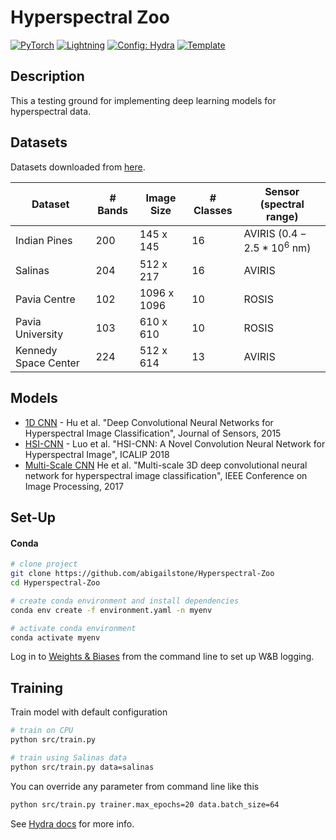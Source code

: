 # Hyperspectral Zoo

<a href="https://pytorch.org/get-started/locally/"><img alt="PyTorch" src="https://img.shields.io/badge/PyTorch-ee4c2c?logo=pytorch&logoColor=white"></a>
<a href="https://pytorchlightning.ai/"><img alt="Lightning" src="https://img.shields.io/badge/-Lightning-792ee5?logo=pytorchlightning&logoColor=white"></a>
<a href="https://hydra.cc/"><img alt="Config: Hydra" src="https://img.shields.io/badge/Config-Hydra-89b8cd"></a>
<a href="https://github.com/ashleve/lightning-hydra-template"><img alt="Template" src="https://img.shields.io/badge/-Lightning--Hydra--Template-017F2F?style=flat&logo=github&labelColor=gray"></a><br>


## Description

This a testing ground for implementing deep learning models for hyperspectral data.

## Datasets

Datasets downloaded from [here](https://www.ehu.eus/ccwintco/index.php?title=Hyperspectral_Remote_Sensing_Scenes).

 | Dataset | # Bands | Image Size  |# Classes | Sensor (spectral range) |
 | --- | --- | --- | --- | --- |
 | Indian Pines | 200 | 145 x 145 | 16 | AVIRIS ($0.4 - 2.5 * 10^6$ nm)|
 | Salinas | 204 | 512 x 217 | 16 | AVIRIS |
 | Pavia Centre | 102 | 1096 x 1096 | 10 | ROSIS |
 | Pavia University | 103 | 610 x 610 | 10 | ROSIS |
 | Kennedy Space Center | 224 | 512 x 614 | 13 | AVIRIS |

## Models
- [1D CNN](https://onlinelibrary.wiley.com/doi/pdf/10.1155/2015/258619) -  Hu et al. "Deep Convolutional Neural Networks for Hyperspectral Image Classification", Journal of Sensors, 2015
- [HSI-CNN](https://arxiv.org/pdf/1802.10478) -  Luo et al. "HSI-CNN: A Novel Convolution Neural Network for Hyperspectral Image", ICALIP 2018 
- [Multi-Scale CNN](https://ieeexplore.ieee.org/document/8297014) He et al. "Multi-scale 3D deep convolutional neural network for hyperspectral image classification", IEEE Conference on Image Processing, 2017

## Set-Up

#### Conda

```bash
# clone project
git clone https://github.com/abigailstone/Hyperspectral-Zoo
cd Hyperspectral-Zoo

# create conda environment and install dependencies
conda env create -f environment.yaml -n myenv

# activate conda environment
conda activate myenv
```

Log in to [Weights & Biases](https://wandb.ai/) from the command line to set up W&B logging.

## Training

Train model with default configuration

```bash
# train on CPU
python src/train.py

# train using Salinas data
python src/train.py data=salinas

```

You can override any parameter from command line like this

```bash
python src/train.py trainer.max_epochs=20 data.batch_size=64
```

See [Hydra docs](https://hydra.cc/) for more info.
